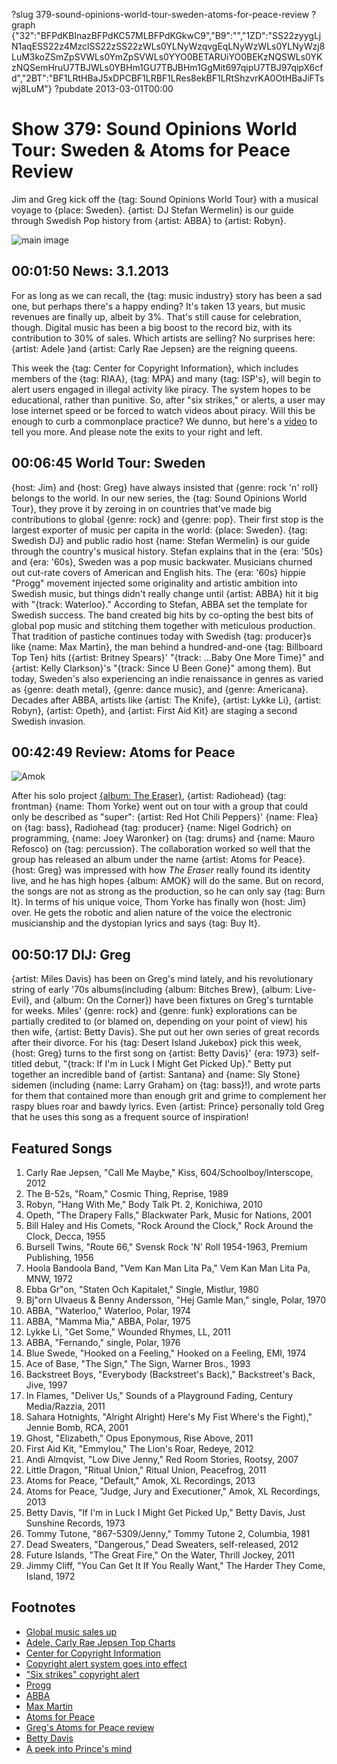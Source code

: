 ?slug 379-sound-opinions-world-tour-sweden-atoms-for-peace-review
?graph {"32":"BFPdKBInazBFPdKC57MLBFPdKGkwC9","B9":"","1ZD":"SS22zyygLjN1aqESS22z4MzclSS22zSS22zWLs0YLNyWzqvgEqLNyWzWLs0YLNyWzj8LuM3koZSmZpSVWLs0YmZpSVWLs0YYO0BETARUiYO0BEKzNQSWLs0YKzNQSemHruU7TBJWLs0YBHm1GU7TBJBHm1GgMit697qipU7TBJ97qipX6cfd","2BT":"BF1LRtHBaJ5xDPCBF1LRBF1LRes8ekBF1LRtShzvrKA0OtHBaJiFTswj8LuM"}
?pubdate 2013-03-01T00:00

# Show 379: Sound Opinions World Tour: Sweden & Atoms for Peace Review
Jim and Greg kick off the {tag: Sound Opinions World Tour} with a musical voyage to {place: Sweden}. {artist: DJ Stefan Wermelin} is our guide through Swedish Pop history from {artist: ABBA} to {artist: Robyn}.

![main image](//static.soundopinions.org/images/2013/swedishrock.jpg)

## 00:01:50 News: 3.1.2013
For as long as we can recall, the {tag: music industry} story has been a sad one, but perhaps there's a happy ending? It's taken 13 years, but music revenues are finally up, albeit by 3%. That's still cause for celebration, though. Digital music has been a big boost to the record biz, with its contribution to 30% of sales. Which artists are selling? No surprises here: {artist: Adele }and {artist: Carly Rae Jepsen} are the reigning queens.

This week the {tag: Center for Copyright Information}, which includes members of the {tag: RIAA}, {tag: MPA} and many {tag: ISP's}, will begin to alert users engaged in illegal activity like piracy. The system hopes to be educational, rather than punitive. So, after "six strikes," or alerts, a user may lose internet speed or be forced to watch videos about piracy. Will this be enough to curb a commonplace practice? We dunno, but here's a [video](http://www.copyrightinformation.org/the-copyright-alert-system/) to tell you more. And please note the exits to your right and left.

## 00:06:45 World Tour: Sweden
{host: Jim} and {host: Greg} have always insisted that {genre: rock 'n' roll} belongs to the world. In our new series, the {tag: Sound Opinions World Tour}, they prove it by zeroing in on countries that've made big contributions to global {genre: rock} and {genre: pop}. Their first stop is the largest exporter of music per capita in the world: {place: Sweden}. {tag: Swedish DJ} and public radio host {name: Stefan Wermelin} is our guide through the country's musical history. Stefan explains that in the {era: '50s} and {era: '60s}, Sweden was a pop music backwater. Musicians churned out cut-rate covers of American and English hits. The {era: '60s} hippie "Progg" movement injected some originality and artistic ambition into Swedish music, but things didn't really change until {artist: ABBA} hit it big with "{track: Waterloo}." According to Stefan, ABBA set the template for Swedish success. The band created big hits by co-opting the best bits of global pop music and stitching them together with meticulous production. That tradition of pastiche continues today with Swedish {tag: producer}s like {name: Max Martin}, the man behind a hundred-and-one {tag: Billboard Top Ten} hits ({artist: Britney Spears}' "{track: ...Baby One More Time}" and {artist: Kelly Clarkson}'s "{track: Since U Been Gone}" among them). But today, Sweden's also experiencing an indie renaissance in genres as varied as {genre: death metal}, {genre: dance music}, and {genre: Americana}. Decades after ABBA, artists like {artist: The Knife}, {artist: Lykke Li}, {artist: Robyn}, {artist: Opeth}, and {artist: First Aid Kit} are staging a second Swedish invasion.

## 00:42:49 Review: Atoms for Peace
![Amok](//static.soundopinions.org/assets/379/1ZD0.jpg "547192558/587383295")

After his solo project [{album: The Eraser}](show/33/review/thomyorke), {artist: Radiohead} {tag: frontman} {name: Thom Yorke} went out on tour with a group that could only be described as "super": {artist: Red Hot Chili Peppers}' {name: Flea} on {tag: bass}, Radiohead {tag: producer} {name: Nigel Godrich} on programming, {name: Joey Waronker} on {tag: drums} and {name: Mauro Refosco} on {tag: percussion}. The collaboration worked so well that the group has released an album under the name {artist: Atoms for Peace}. {host: Greg} was impressed with how *The Eraser* really found its identity live, and he has high hopes {album: AMOK} will do the same. But on record, the songs are not as strong as the production, so he can only say {tag: Burn It}. In terms of his unique voice, Thom Yorke has finally won {host: Jim} over. He gets the robotic and alien nature of the voice the electronic musicianship and the dystopian lyrics and says {tag: Buy It}.

## 00:50:17 DIJ: Greg
{artist: Miles Davis} has been on Greg's mind lately, and his revolutionary string of early '70s albums(including {album: Bitches Brew}, {album: Live-Evil}, and {album: On the Corner}) have been fixtures on Greg's turntable for weeks. Miles' {genre: rock} and {genre: funk} explorations can be partially credited to (or blamed on, depending on your point of view) his then wife, {artist: Betty Davis}. She put out her own series of great records after their divorce. For his {tag: Desert Island Jukebox} pick this week, {host: Greg} turns to the first song on {artist: Betty Davis}' {era: 1973} self-titled debut, "{track: If I'm in Luck I Might Get Picked Up}." Betty put together an incredible band of {artist: Santana} and {name: Sly Stone} sidemen (including {name: Larry Graham} on {tag: bass}!), and wrote parts for them that contained more than enough grit and grime to complement her raspy blues roar and bawdy lyrics. Even {artist: Prince} personally told Greg that he uses this song as a frequent source of inspiration! 


## Featured Songs
1. Carly Rae Jepsen, "Call Me Maybe," Kiss, 604/Schoolboy/Interscope, 2012
2. The B-52s, "Roam," Cosmic Thing, Reprise, 1989
3. Robyn, "Hang With Me," Body Talk Pt. 2, Konichiwa, 2010
4. Opeth, "The Drapery Falls," Blackwater Park, Music for Nations, 2001
5. Bill Haley and His Comets, "Rock Around the Clock," Rock Around the Clock, Decca, 1955
6. Bursell Twins, "Route 66," Svensk Rock 'N' Roll 1954-1963, Premium Publishing, 1956
7. Hoola Bandoola Band, "Vem Kan Man Lita Pa," Vem Kan Man Lita Pa, MNW, 1972
8. Ebba Gr"on, "Staten Och Kapitalet," Single, Mistlur, 1980
9. Bj"orn Ulvaeus & Benny Andersson, "Hej Gamle Man," single, Polar, 1970
10. ABBA, "Waterloo," Waterloo, Polar, 1974
11. ABBA, "Mamma Mia," ABBA, Polar, 1975
12. Lykke Li, "Get Some," Wounded Rhymes, LL, 2011
13. ABBA, "Fernando," single, Polar, 1976
14. Blue Swede, "Hooked on a Feeling," Hooked on a Feeling, EMI, 1974
15. Ace of Base, "The Sign," The Sign, Warner Bros., 1993
16. Backstreet Boys, "Everybody (Backstreet's Back)," Backstreet's Back, Jive, 1997
17. In Flames, "Deliver Us," Sounds of a Playground Fading, Century Media/Razzia, 2011
18. Sahara Hotnights, "Alright Alright) Here's My Fist Where's the Fight)," Jennie Bomb, RCA, 2001
19. Ghost, "Elizabeth," Opus Eponymous, Rise Above, 2011
20. First Aid Kit, "Emmylou," The Lion's Roar, Redeye, 2012
21. Andi Almqvist, "Low Dive Jenny," Red Room Stories, Rootsy, 2007
22. Little Dragon, "Ritual Union," Ritual Union, Peacefrog, 2011
23. Atoms for Peace, "Default," Amok, XL Recordings, 2013
24. Atoms for Peace, "Judge, Jury and Executioner," Amok, XL Recordings, 2013
25. Betty Davis, "If I'm in Luck I Might Get Picked Up," Betty Davis, Just Sunshine Records, 1973
26. Tommy Tutone, "867-5309/Jenny," Tommy Tutone 2, Columbia, 1981
27. Dead Sweaters, "Dangerous," Dead Sweaters, self-released, 2012
28. Future Islands, "The Great Fire," On the Water, Thrill Jockey, 2011
29. Jimmy Cliff, "You Can Get It If You Really Want," The Harder They Come, Island, 1972

## Footnotes 
- [Global music sales up](http://articles.latimes.com/2013/feb/26/entertainment/la-et-ms-global-music-sales-increase-20130226)
- [Adele, Carly Rae Jepsen Top Charts](http://www.billboard.com/articles/news/1549918/adele-carly-rae-jepsen-top-2012-global-charts)
- [Center for Copyright Information](http://www.copyrightinformation.org/)
- [Copyright alert system goes into effect](http://www.washingtonpost.com/business/technology/copyright-alert-system-goes-into-effect/2013/02/26/bf2e22c0-8020-11e2-b99e-6baf4ebe42df_story.html)
- ["Six strikes" copyright alert](http://arstechnica.com/tech-policy/2013/02/heres-what-an-actual-six-strikes-copyright-alert-looks-like/)
- [Progg](http://en.wikipedia.org/wiki/Progg)
- [ABBA](http://www.abbasite.com/)
- [Max Martin](http://www.nme.com/list/the-50-greatest-producers-ever/262849/article/262850)
- [Atoms for Peace](http://atomsforpeace.info/)
- [Greg's Atoms for Peace review](http://articles.chicagotribune.com/2013-02-24/entertainment/chi-atoms-for-peace-review-20130224_1_album-review-radiohead-producer-nigel-godrich-thom-yorke)
- [Betty Davis](http://lightintheattic.net/artists/6-betty-davis)
- [A peek into Prince's mind](http://articles.chicagotribune.com/2012-09-20/entertainment/chi-prince-interview-music-chicago-20120920_1_paisley-park-prince-tommy-james)
